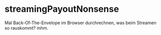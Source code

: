 # streamingPayoutNonsense
Mal Back-Of-The-Envelope im Browser durchrechnen, was beim Streamen so rauskommt? mhm.
